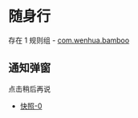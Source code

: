 # 随身行

存在 1 规则组 - [com.wenhua.bamboo](/src/apps/com.wenhua.bamboo.ts)

## 通知弹窗

点击稍后再说

- [快照-0](https://i.gkd.li/import/13407555)
